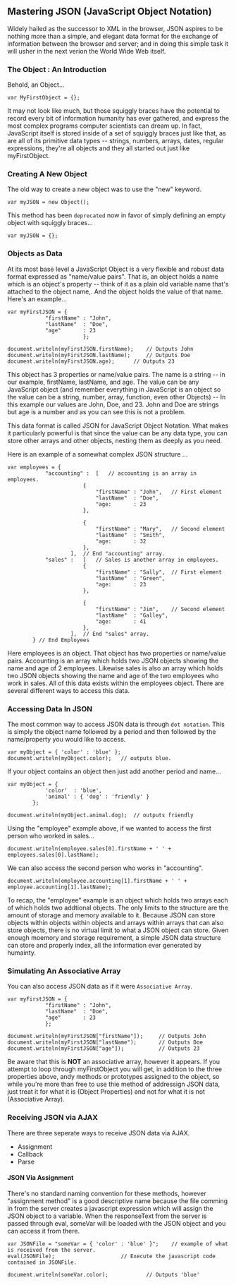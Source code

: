 ## Mastering JSON (JavaScript Object Notation)
Widely hailed as the successor to XML in the browser, JSON aspires to be nothing more than a simple, and elegant data format for the exchange of information between the browser and server; and in doing this simple task it will usher in the next verion the World Wide Web itself.

### The Object : An Introduction
Behold, an Object...

	var MyFirstObject = {};

It may not look like much, but those squiggly braces have the potential to record every bit of information humanity has ever gathered, and express the most complex programs computer scientists can dream up. In fact, JavaScript itself is stored inside of a set of squiggly braces just like that, as are all of its primitive data types -- strings, numbers, arrays, dates, regular expressions, they're all objects and they all started out just like myFirstObject.

### Creating A New Object
The old way to create a new object was to use the "new" keyword.

	var myJSON = new Object();

This method has been `deprecated` now in favor of simply defining an empty object with squiggly braces...

	var myJSON = {};

### Objects as Data
At its most base level a JavaScript Object is a very flexible and robust data format expressed as "name/value pairs". That is, an object holds a name which is an object's property -- think of it as a plain old variable name that's attached to the object name,. And the object holds the value of that name. Here's an example...

	var myFirstJSON = {
				"firstName" : "John",
				"lastName"  : "Doe",
				"age"	    : 23
							};

	document.writeln(myFirstJSON.firstName);	// Outputs John
	document.writeln(myFirstJSON.lastName);		// Outputs Doe
	document.writeln(myFirstJSON.age);		// Outputs 23

This object has 3 properties or name/value pairs. The name is a string -- in our example, firstName, lastName, and age. The value can be any JavaScript object (and remember everything in JavaScript is an object so the value can be a string, number, array, function, even other Objects) -- In this example our values are John, Doe, and 23. John and Doe are strings but age is a number and as you can see this is not a problem.

This data format is called JSON for JavaScript Object Notation. What makes it particularly powerful is that since the value can be any data type, you can store other arrays and other objects, nesting them as deeply as you need.

Here is an example of a somewhat complex JSON structure ...

	var employees = {
				"accounting" : 	[	// accounting is an array in employees.
							{
								"firstName" : "John",	// First element
								"lastName"  : "Doe",
								"age:	    : 23
							},

							{
								"firstName" : "Mary",	// Second element
								"lastName"  : "Smith",
								"age:	    : 32
							},
						],	// End "accounting" array.
				"sales" : 	[	// Sales is another array in employees.
							{
								"firstName" : "Sally",	// First element
								"lastName"  : "Green",
								"age:	    : 23
							},

							{
								"firstName" : "Jim",	// Second element
								"lastName"  : "Galley",
								"age:	    : 41
							},
						],	// End "sales" array.
			} // End Employees

Here employees is an object. That object has two properties or name/value pairs. Accounting is an array which holds two JSON objects showing the name and age of 2 employees. Likewise sales is also an array which holds two JSON objects showing the name and age of the two employees who work in sales. All of this data exists within the employees object. There are several different ways to access this data.

### Accessing Data In JSON
The most common way to access JSON data is through `dot notation`. This is simply the object name followed by a period and then followed by the name/property you would like to access.

	var myObject = { 'color' : 'blue' };
	document.writeln(myObject.color);	// outputs blue.

If your object contains an object then just add another period and name...

	var myObject = {
				'color'  : 'blue',
				'animal' : { 'dog' : 'friendly' }
			};
	
	document.writeln(myObject.animal.dog);	// outputs friendly

Using the "employee" example above, if we wanted to access the first person who worked in sales...

	document.writeln(employee.sales[0].firstName + ' ' + employees.sales[0].lastName);

We can also access the second person who works in "accounting".

	document.writeln(employee.accounting[1].firstName + ' ' + employee.accounting[1].lastName);

To recap, the "employee" example is an object which holds two arrays each of which holds two addtional objects. The only limits to the structure are the amount of storage and memory available to it. Because JSON can store objects within objects within objects and arrays within arrays that can also store objects, there is no virtual limit to what a JSON object can store. Given enough moemory and storage requirement, a simple JSON data structure can store and properly index, all the information ever generated by humainty.

### Simulating An Associative Array
You can also access JSON data as if it were `Associative Array`.

	var myFirstJSON = {
				"firstName" : "John",
				"lastName"  : "Doe",
				"age"	    : 23
				};

	document.writeln(myFirstJSON["firstName"]);		// Outputs John
	document.writeln(myFirstJSON["lastName");		// Outputs Doe
	document.writeln(myFirstJSON["age"]);			// Outputs 23

Be aware that this is **NOT** an associative array, however it appears. If you attempt to loop through myFirstObject you will get, in addition to the three properties above, andy methods or prototypes assigned to the object, so while you're more than free to use thie method of addressign JSON data, just treat it for what it is (Object Properties) and not for what it is not (Associative Array).

### Receiving JSON via AJAX
There are three seperate ways to receive JSON data via AJAX.

 * Assignment
 * Callback
 * Parse

#### JSON Via Assignment
There's no standard naming convention for these methods, however "assignment method" is a good descriptive name because the file comming in from the server creates a javascript expression which will assign the JSON object to a variable. When the responseText from the server is passed through eval, someVar will be loaded with the JSON object and you can access it from there.

	var JSONFile = "someVar = { 'color' : 'blue' }";	// example of what is received from the server.
	eval(JSONFile);						// Execute the javascript code contained in JSONFile.

	document.writeln(someVar.color);			// Outputs 'blue'


